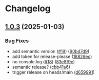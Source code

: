 # Changelog

## [1.0.3](https://github.com/jezumbro/github-action-notion/compare/v1.0.2...v1.0.3) (2025-01-03)

### Bug Fixes

- add semantic version ([#19](https://github.com/jezumbro/github-action-notion/issues/19)) ([90b47d9](https://github.com/jezumbro/github-action-notion/commit/90b47d9c43b393e6e6e5a8ef934e30699a16808c))
- add token for release-please ([18826ec](https://github.com/jezumbro/github-action-notion/commit/18826ec111cb1b9266ff92685ad90fa98a6cac7f))
- no console.log ([#18](https://github.com/jezumbro/github-action-notion/issues/18)) ([83e8f9e](https://github.com/jezumbro/github-action-notion/commit/83e8f9e4948d24bed04270961fe04a6010d69b80))
- semantic release? ([cbb41a6](https://github.com/jezumbro/github-action-notion/commit/cbb41a651a0318697dfd10586b15ea4de9588393))
- trigger release on heads/main ([d659991](https://github.com/jezumbro/github-action-notion/commit/d6599917065ce200ec23d355e0bce2cf4156b66a))
